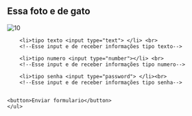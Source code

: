 <h2>Essa foto e de gato</h2>   


<img src="./gatinho-fofo-andando-ao-ar-livre_23-2150752844.avif" alt="10">


<form 
    <ul>
        <!--ul é para criar sem ordem, lista com ordem é ol-->

        <li>tipo texto <input type="text"> </li> <br>
        <!--Esse input e de receber informações tipo texto-->

        <li>tipo numero <input type="number"></li> <br>
        <!--Esse input e de receber informações tipo numero-->

        <li>tipo senha <input type="password"> </li><br>
        <!--Esse input e de receber informações tipo senha-->
    

    <button>Enviar formulario</button>
    </ul>
</form>
